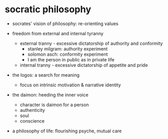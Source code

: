 # socratic philosophy

- socrates' vision of philosophy: re-orienting values

- freedom from external and internal tyranny
  - external tranny - excessive dictatorship of authority and conformity
    - stanley milgram: authority experiment
    - solomon asch: conformity experiment
    - I am the person in public as in private life
  - internal tranny - excessive dictatorship of appetite and pride

- the logos: a search for meaning
  - focus on intrinsic motivation & narrative identity

- the daimon: heeding the inner voice
  - character is daimon for a person
  - authenticity
  - soul
  - conscience

- a philosophy of life: flourishing psyche, mutual care
